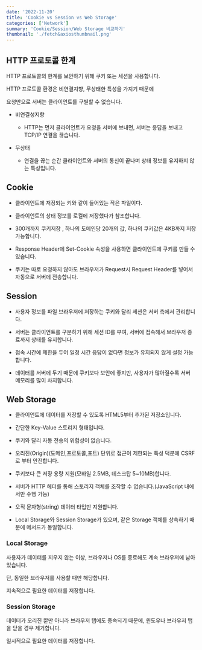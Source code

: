```yaml
---
date: '2022-11-20'
title: 'Cookie vs Session vs Web Storage'
categories: ['Network']
summary: 'Cookie/Session/Web Storage 비교하기'
thumbnail: './fetch&axiosthumbnail.png'
---
```


## HTTP 프로토콜 한계

HTTP 프로토콜의 한계를 보안하기 위해 쿠키 또는 세션을 사용합니다.

HTTP 프로토콜 환경은 비연결지향, 무상태한 특성을 가지기 때문에

요청만으로 서버는 클라이언트를 구별할 수 없습니다.

- 비연결성지향

  - HTTP는 먼저 클라이언트가 요청을 서버에 보내면, 서버는 응답을 보내고 TCP/IP 연결을 끊습니다.

- 무상태

  - 연결을 끊는 순간 클라이언트와 서버의 통신이 끝나며 상태 정보를 유지하지 않는 특성입니다.

## Cookie

- 클라이언트에 저장되는 키와 같이 들어있는 작은 파일이다.

- 클라이언트의 상태 정보를 로컬에 저장했다가 참조합니다.

- 300개까지 쿠키저장 , 하나의 도메인당 20개의 값, 하나의 쿠키값은 4KB까지 저장 가능합니다.

- Response Header에 Set-Cookie 속성을 사용하면 클라이언트에 쿠키를 만들 수 있습니다.

- 쿠키는 따로 요청하지 않아도 브라우저가 Request시 Request Header를 넣어서 자동으로 서버에 전송합니다.

## Session

- 사용자 정보를 파일 브라우저에 저장하는 쿠키와 달리 세션은 서버 측에서 관리합니다.

- 서버는 클라이언트를 구분하기 위해 세션 ID를 부여, 서버에 접속해서 브라우저 종료까지 상태를 유지합니다.

- 접속 시간에 제한을 두어 일정 시간 응답이 없다면 정보가 유지되지 않게 설정 가능합니다.

- 데이터를 서버에 두기 때문에 쿠키보다 보안에 좋지만, 사용자가 많아질수록 서버 메모리를 많이 차지합니다.

## Web Storage

- 클라이언트에 데이터를 저장할 수 있도록 HTML5부터 추가된 저장소입니다.

- 간단한 Key-Value 스토리지 형태입니다.

- 쿠키와 달리 자동 전송의 위험성이 없습니다.

- 오리진(Origin)(도메인,프로토콜,포트) 단위로 접근이 제한되는 특성 덕분에 CSRF로 부터 안전합니다.

- 쿠키보다 큰 저쟝 용량 지원(모바일 2.5MB, 데스크탑 5~10MB)합니다.

- 서버가 HTTP 헤더를 통해 스토리지 객체를 조작할 수 없습니다.(JavaScript 내에서만 수행 가능)

- 오직 문자형(string) 데이터 타입만 지원합니다.

- Local Storage와 Session Storage가 있으며, 같은 Storage 객체를 상속하기 때문에 메서드가 동일합니다.

### Local Storage

사용자가 데이터를 지우지 않는 이상, 브라우저나 OS를 종료해도 계속 브라우저에 남아있습니다.

단, 동일한 브라우저를 사용할 때만 해당합니다.

지속적으로 필요한 데이터를 저장합니다.

### Session Storage

데이터가 오리진 뿐만 아니라 브라우저 탭에도 종속되기 때문에, 윈도우나 브라우저 탭을 닫을 경우 제거합니다.

일시적으로 필요한 데이터를 저장합니다.
